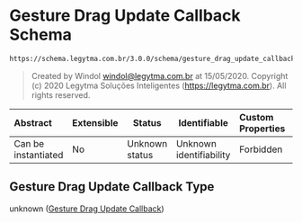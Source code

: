 # Gesture Drag Update Callback Schema

```txt
https://schema.legytma.com.br/3.0.0/schema/gesture_drag_update_callback.schema.json
```




> Created by Windol [windol@legytma.com.br](mailto:windol@legytma.com.br) at 15/05/2020.
> Copyright (c) 2020 Legytma Soluções Inteligentes (<https://legytma.com.br>). All rights reserved.
>

| Abstract            | Extensible | Status         | Identifiable            | Custom Properties | Additional Properties | Access Restrictions | Defined In                                                                                                            |
| :------------------ | ---------- | -------------- | ----------------------- | :---------------- | --------------------- | ------------------- | --------------------------------------------------------------------------------------------------------------------- |
| Can be instantiated | No         | Unknown status | Unknown identifiability | Forbidden         | Allowed               | none                | [gesture_drag_update_callback.schema.json](../schema/gesture_drag_update_callback.schema.json) |

## Gesture Drag Update Callback Type

unknown ([Gesture Drag Update Callback](gesture_drag_update_callback.md))
